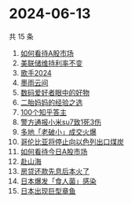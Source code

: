 # 2024-06-13

共 15 条

<!-- BEGIN ZHIHUSEARCH -->
<!-- 最后更新时间 Thu Jun 13 2024 16:04:22 GMT+0800 (China Standard Time) -->
1. [如何看待A股市场](https://www.zhihu.com/search?q=如何看待A股市场)
1. [美联储维持利率不变](https://www.zhihu.com/search?q=美联储维持利率不变)
1. [歌手2024](https://www.zhihu.com/search?q=歌手2024)
1. [墨雨云间](https://www.zhihu.com/search?q=墨雨云间)
1. [数码爱好者眼中的好物](https://www.zhihu.com/search?q=数码爱好者眼中的好物)
1. [二胎妈妈的经验之选](https://www.zhihu.com/search?q=二胎妈妈的经验之选)
1. [100个知乎答主](https://www.zhihu.com/search?q=100个知乎答主)
1. [警方通报小米su7致1死3伤](https://www.zhihu.com/search?q=警方通报小米su7致1死3伤)
1. [多地「老破小」成交火爆](https://www.zhihu.com/search?q=多地「老破小」成交火爆)
1. [哥伦比亚将停止向以色列出口煤炭](https://www.zhihu.com/search?q=哥伦比亚将停止向以色列出口煤炭)
1. [如何看待今日A股市场](https://www.zhihu.com/search?q=如何看待今日A股市场)
1. [赴山海](https://www.zhihu.com/search?q=赴山海)
1. [房贷还款先息后本火了](https://www.zhihu.com/search?q=房贷还款先息后本火了)
1. [日本爆发「食人菌」感染](https://www.zhihu.com/search?q=日本爆发「食人菌」感染)
1. [日本出现巨型章鱼](https://www.zhihu.com/search?q=日本出现巨型章鱼)
<!-- END ZHIHUSEARCH -->
